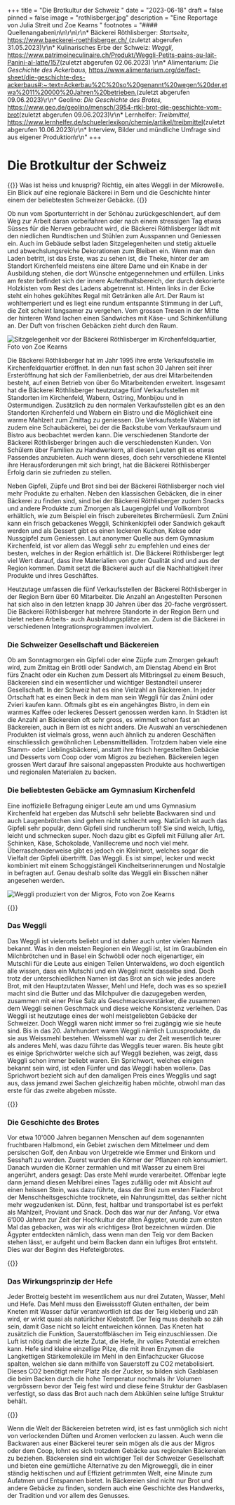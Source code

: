 +++
title = "Die Brotkultur der Schweiz "
date = "2023-06-18"
draft = false
pinned = false
image = "rothlisberger.jpg"
description = "Eine Reportage von Julia Streit und Zoe Kearns "
footnotes = "#### Quellenangaben\n\n\r\n\r\n* Bäckerei Röthlisberger: *Startseite*, [https://www.baeckerei-roethlisberger.ch/ ](https://www.baeckerei-roethlisberger.ch/)(zuletzt abgerufen 31.05.2023)\r\n* Kulinarisches Erbe der Schweiz: *Weggli,* <https://www.patrimoineculinaire.ch/Produkt/Weggli-Petits-pains-au-lait-Panini-al-latte/157>(zuletzt abgerufen 02.06.2023) \r\n* Alimentarium: *Die Geschichte des Ackerbaus,* <https://www.alimentarium.org/de/fact-sheet/die-geschichte-des-ackerbaus#:~:text=Ackerbau%2C%20so%20genannt%20wegen%20der,etwa%2011%20000%20Jahren%20betrieben.>(zuletzt abgerufen 09.06.2023)\r\n* Geolino: *Die Geschichte des Brotes,* <https://www.geo.de/geolino/mensch/3954-rtkl-brot-die-geschichte-vom-brot>(zuletzt abgerufen 09.06.2023)\r\n* Lernhelfer: *Treibmittel,* <https://www.lernhelfer.de/schuelerlexikon/chemie/artikel/treibmittel>(zuletzt abgerufen 10.06.2023)\r\n* Interview, Bilder und mündliche Umfrage sind aus eigener Produktion\r\n"
+++
# Die Brotkultur der Schweiz

{{<lead>}}
Was ist heiss und knusprig? Richtig, ein altes Weggli in der Mikrowelle. Ein Blick auf eine regionale Bäckerei in Bern und die Geschichte hinter einem der beliebtesten Schweizer Gebäcke. 
{{</lead>}}






Ob nun vom Sportunterricht in der Schönau zurückgeschlendert, auf dem Weg zur Arbeit daran vorbeifahren oder nach einem stressigen Tag etwas Süsses für die Nerven gebraucht wird, die Bäckerei Röthlisberger lädt mit den niedlichen Rundtischen und Stühlen zum Ausspannen und Geniessen ein. Auch im Gebäude selbst laden Sitzgelegenheiten und stetig aktuelle und abwechslungsreiche Dekorationen zum Bleiben ein. Wenn man den Laden betritt, ist das Erste, was zu sehen ist, die Theke, hinter der am Standort Kirchenfeld meistens eine ältere Dame und ein Knabe in der Ausbildung stehen, die dort Wünsche entgegennehmen und erfüllen. Links am fester befindet sich der innere Aufenthaltsbereich, der durch dekorierte Holzkisten vom Rest des Ladens abgetrennt ist. Hinten links in der Ecke steht ein hohes gekühltes Regal mit Getränken alle Art. Der Raum ist wohltemperiert und es liegt eine rundum entspannte Stimmung in der Luft, die Zeit scheint langsamer zu vergehen. Vom grossen Tresen in der Mitte der hinteren Wand lachen einen Sandwiches mit Käse- und Schinkenfüllung an. Der Duft von frischen Gebäcken zieht durch den Raum. 



![Sitzgelegenheit vor der Bäckerei Röthlisberger im Kirchenfeldquartier, Foto von Zoe Kearns](rothlisberger.jpg)



Die Bäckerei Röthlisberger hat im Jahr 1995 ihre erste Verkaufsstelle im Kirchenfeldquartier eröffnet. In den nun fast schon 30 Jahren seit ihrer Ersteröffnung hat sich der Familienbetrieb, der aus drei Mitarbeitenden besteht, auf einen Betrieb von über 6o Mitarbeitenden erweitert. Insgesamt hat die Bäckerei Röthlisberger heutzutage fünf Verkaufsstellen mit Standorten im Kirchenfeld, Wabern, Ostring, Monbijou und in Ostermundigen. Zusätzlich zu den normalen Verkaufsstellen gibt es an den Standorten Kirchenfeld und Wabern ein Bistro und die Möglichkeit eine warme Mahlzeit zum Zmittag zu geniessen. Die Verkaufsstelle Wabern ist zudem eine Schaubäckerei, bei der die Backstube vom Verkaufsraum und Bistro aus beobachtet werden kann. Die verschiedenen Standorte der Bäckerei Röthlisberger bringen auch die verschiedensten Kunden. Von Schülern über Familien zu Handwerkern, all diesen Leuten gilt es etwas Passendes anzubieten. Auch wenn dieses, doch sehr verschiedene Klientel ihre Herausforderungen mit sich bringt, hat die Bäckerei Röthlisberger Erfolg darin sie zufrieden zu stellen. 



Neben Gipfeli, Züpfe und Brot sind bei der Bäckerei Röthlisberger noch viel mehr Produkte zu erhalten. Neben den klassischen Gebäcken, die in einer Bäckerei zu finden sind, sind bei der Bäckerei Röthlisberger zudem Snacks und andere Produkte zum Zmorgen als Laugengipfel und Vollkornbrot erhältlich, wie zum Beispiel ein frisch zubereitetes Birchermüesli. Zum Znüni kann ein frisch gebackenes Weggli, Schinkenkipfeli oder Sandwich gekauft werden und als Dessert gibt es einen leckeren Kuchen, Kekse oder Nussgipfel zum Geniessen. Laut anonymer Quelle aus dem Gymnasium Kirchenfeld, ist vor allem das Weggli sehr zu empfehlen und eines der besten, welches in der Region erhältlich ist. Die Bäckerei Röthlisberger legt viel Wert darauf, dass ihre Materialien von guter Qualität sind und aus der Region kommen. Damit setzt die Bäckerei auch auf die Nachhaltigkeit ihrer Produkte und ihres Geschäftes. 

Heutzutage umfassen die fünf Verkaufsstellen der Bäckerei Röthlisberger in der Region Bern über 60 Mitarbeiter. Die Anzahl an Angestellten Personen hat sich also in den letzten knapp 30 Jahren über das 20-fache vergrössert. Die Bäckerei Röthlisberger hat mehrere Standorte in der Region Bern und bietet neben Arbeits- auch Ausbildungsplätze an. Zudem ist die Bäckerei in verschiedenen Integrationsprogrammen involviert. 




### Die Schweizer Gesellschaft und Bäckereien



Ob am Sonntagmorgen ein Gipfeli oder eine Züpfe zum Zmorgen gekauft wird, zum Zmittag ein Brötli oder Sandwich, am Dienstag Abend ein Brot fürs Znacht oder ein Kuchen zum Dessert als Mitbringsel zu einem Besuch, Bäckereien sind ein wesentlicher und wichtiger Bestandteil unserer Gesellschaft. In der Schweiz hat es eine Vielzahl an Bäckereien. In jeder Ortschaft hat es einen Beck in dem man sein Weggli für das Znüni oder Zvieri kaufen kann. Oftmals gibt es ein angehängtes Bistro, in dem ein warmes Kaffee oder leckeres Dessert genossen werden kann. In Städten ist die Anzahl an Bäckereien oft sehr gross, es wimmelt schon fast an Bäckereien, auch in Bern ist es nicht anders. Die Auswahl an verschiedenen Produkten ist vielmals gross, wenn auch ähnlich zu anderen Geschäften einschliesslich gewöhnlichen Lebensmittelläden. Trotzdem haben viele eine Stamm- oder Lieblingsbäckerei, anstatt ihre frisch hergestellten Gebäcke und Desserts vom Coop oder vom Migros zu beziehen. Bäckereien legen grossen Wert darauf ihre saisonal angepassten Produkte aus hochwertigen und regionalen Materialen zu backen.
 


### Die beliebtesten Gebäcke am Gymnasium Kirchenfeld



Eine inoffizielle Befragung einiger Leute am und ums Gymnasium Kirchenfeld hat ergeben das Mutschli sehr beliebte Backwaren sind und auch Laugenbrötchen sind gehen nicht schlecht weg. Natürlich ist auch das Gipfeli sehr populär, denn Gipfeli sind rundherum toll! Sie sind weich, luftig, leicht und schmecken super. Noch dazu gibt es Gipfeli mit Füllung aller Art. Schinken, Käse, Schokolade, Vanillecreme und noch viel mehr. Überraschenderweise gibt es jedoch ein Kleinbrot, welches sogar die Vielfalt der Gipfeli übertrifft. Das Weggli. Es ist simpel, lecker und weckt kombiniert mit einem Schoggistängeli Kindheitserinnerungen und Nostalgie in befragten auf. Genau deshalb sollte das Weggli ein Bisschen näher angesehen werden. 



![Weggli produziert von der Migros, Foto von Zoe Kearns](weggli.jpg)




{{<box>}}



### Das Weggli



Das Weggli ist vielerorts beliebt und ist daher auch unter vielen Namen bekannt. Was in den meisten Regionen ein Weggli ist, ist im Graubünden ein Milchbrötchen und in Basel ein Schwöbli oder noch eigenartiger, ein Mutschli für die Leute aus einigen Teilen Unterwaldens, wo doch eigentlich alle wissen, dass ein Mutschli und ein Weggli nicht dasselbe sind. Doch trotz der unterschiedlichen Namen ist das Brot an sich wie jedes andere Brot, mit den Hauptzutaten Wasser, Mehl und Hefe, doch was es so speziell macht sind die Butter und das Milchpulver die dazugegeben werden, zusammen mit einer Prise Salz als Geschmacksverstärker, die zusammen dem Weggli seinen Geschmack und diese weiche Konsistenz verleihen. Das Weggli ist heutzutage eines der wohl meistgeliebten Gebäcke der Schweizer. Doch Weggli waren nicht immer so frei zugängig wie sie heute sind. Bis in das 20. Jahrhundert waren Weggli nämlich Luxusprodukte, da sie aus Weissmehl bestehen. Weissmehl war zu der Zeit wesentlich teurer als anderes Mehl, was dazu führte das Wegglis teuer waren. Bis heute gibt es einige Sprichwörter welche sich auf Weggli beziehen, was zeigt, dass Weggli schon immer beliebt waren. Ein Sprichwort, welches einigen bekannt sein wird, ist «den Fünfer und das Weggli haben wollen». Das Sprichwort bezieht sich auf den damaligen Preis eines Wegglis und sagt aus, dass jemand zwei Sachen gleichzeitig haben möchte, obwohl man das erste für das zweite abgeben müsste.
 

{{</box>}}




### Die Geschichte des Brotes



Vor etwa 10'000 Jahren begannen Menschen auf dem sogenannten fruchtbaren Halbmond, ein Gebiet zwischen dem Mittelmeer und dem persischen Golf, den Anbau von Urgetreide wie Emmer und Einkorn und Sesshaft zu werden. Zuerst wurden die Körner der Pflanzen roh konsumiert. Danach wurden die Körner zermahlen und mit Wasser zu einem Brei angerührt, anders gesagt: Das erste Mehl wurde verarbeitet. Offenbar legte dann jemand diesen Mehlbrei eines Tages zufällig oder mit Absicht auf einen heissen Stein, was dazu führte, dass der Brei zum ersten Fladenbrot der Menschheitsgeschichte trocknete, ein Nahrungsmittel, das seither nicht mehr wegzudenken ist. Dünn, fest, haltbar und transportabel ist es perfekt als Mahlzeit, Proviant und Snack. Doch das war nur der Anfang. Vor etwa 6’000 Jahren zur Zeit der Hochkultur der alten Ägypter, wurde zum ersten Mal das gebacken, was wir als «richtiges» Brot bezeichnen würden. Die Ägypter entdeckten nämlich, dass wenn man den Teig vor dem Backen stehen lässt, er aufgeht und beim Backen dann ein luftiges Brot entsteht. Dies war der Beginn des Hefeteigbrotes.  


{{<box>}}


### Das Wirkungsprinzip der Hefe


Jeder Brotteig besteht im wesentlichem aus nur drei Zutaten, Wasser, Mehl und Hefe. Das Mehl muss den Eiweissstoff Gluten enthalten, der beim Kneten mit Wasser dafür verantwortlich ist das der Teig kleberig und zäh wird, er wirkt quasi als natürlicher Klebstoff. Der Teig muss deshalb so zäh sein, damit Gase nicht so leicht entweichen können. Das Kneten hat zusätzlich die Funktion, Sauerstoffbläschen im Teig einzuschliessen. Die Luft ist nötig damit die letzte Zutat, die Hefe, ihr volles Potential erreichen kann. Hefe sind kleine einzellige Pilze, die mit ihren Enzymen die Langkettigen Stärkemoleküle im Mehl in den Einfachzucker Glucose spalten, welchen sie dann mithilfe von Sauerstoff zu CO2 metabolisiert. Dieses CO2 benötigt mehr Platz als der Zucker, so bilden sich Gasblasen die beim Backen durch die hohe Temperatur nochmals ihr Volumen vergrössern bevor der Teig fest wird und diese feine Struktur der Gasblasen verfestigt, so dass das Brot auch nach dem Abkühlen seine luftige Struktur behält. 

{{</box>}}

Wenn die Welt der Bäckereien betreten wird, ist es fast unmöglich sich nicht von verlockenden Düften und Aromen verlocken zu lassen. Auch wenn die Backwaren aus einer Bäckerei teurer sein mögen als die aus der Migros oder dem Coop, lohnt es sich trotzdem Gebäcke aus regionalen Bäckereien zu beziehen.  Bäckereien sind ein wichtiger Teil der Schweizer Gesellschaft und bieten eine gemütliche Alternative zu den Migroweggli, die in einer ständig hektischen und auf Effizient getrimmten Welt, eine Minute zum Aufatmen und Entspannen bietet. In Bäckereien sind nicht nur Brot und andere Gebäcke zu finden, sondern auch eine Geschichte des Handwerks, der Tradition und vor allem des Genusses. 